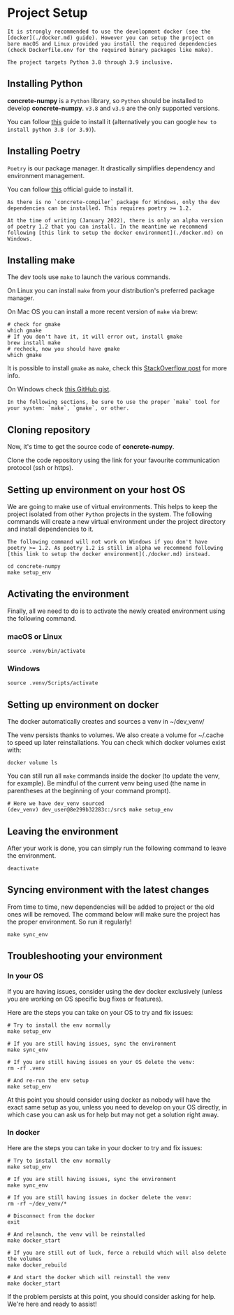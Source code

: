 # Project Setup

```{note}  
It is strongly recommended to use the development docker (see the [docker](./docker.md) guide). However you can setup the project on bare macOS and Linux provided you install the required dependencies (check Dockerfile.env for the required binary packages like make).

The project targets Python 3.8 through 3.9 inclusive.
```

## Installing Python

**concrete-numpy** is a `Python` library, so `Python` should be installed to develop **concrete-numpy**. `v3.8` and `v3.9` are the only supported versions.

You can follow [this](https://realpython.com/installing-python/) guide to install it (alternatively you can google `how to install python 3.8 (or 3.9)`).

## Installing Poetry

`Poetry` is our package manager. It drastically simplifies dependency and environment management.

You can follow [this](https://python-poetry.org/docs/#installation) official guide to install it.

```{WARNING}
As there is no `concrete-compiler` package for Windows, only the dev dependencies can be installed. This requires poetry >= 1.2.

At the time of writing (January 2022), there is only an alpha version of poetry 1.2 that you can install. In the meantime we recommend following [this link to setup the docker environment](./docker.md) on Windows.
```

## Installing make

The dev tools use `make` to launch the various commands.

On Linux you can install `make` from your distribution's preferred package manager.

On Mac OS you can install a more recent version of `make` via brew:

```shell
# check for gmake
which gmake
# If you don't have it, it will error out, install gmake
brew install make
# recheck, now you should have gmake
which gmake
```

It is possible to install `gmake` as `make`, check this [StackOverflow post](https://stackoverflow.com/questions/38901894/how-can-i-install-a-newer-version-of-make-on-mac-os) for more info.

On Windows check [this GitHub gist](https://gist.github.com/evanwill/0207876c3243bbb6863e65ec5dc3f058#make).

```{hint}
In the following sections, be sure to use the proper `make` tool for your system: `make`, `gmake`, or other.
```

## Cloning repository

Now, it's time to get the source code of **concrete-numpy**.

Clone the code repository using the link for your favourite communication protocol (ssh or https).

## Setting up environment on your host OS

We are going to make use of virtual environments. This helps to keep the project isolated from other `Python` projects in the system. The following commands will create a new virtual environment under the project directory and install dependencies to it.

```{DANGER}
The following command will not work on Windows if you don't have poetry >= 1.2. As poetry 1.2 is still in alpha we recommend following [this link to setup the docker environment](./docker.md) instead.
```

```shell
cd concrete-numpy
make setup_env
```

## Activating the environment

Finally, all we need to do is to activate the newly created environment using the following command.

### macOS or Linux

```shell
source .venv/bin/activate
```

### Windows

```shell
source .venv/Scripts/activate
```

## Setting up environment on docker

The docker automatically creates and sources a venv in ~/dev_venv/

The venv persists thanks to volumes. We also create a volume for ~/.cache to speed up later reinstallations. You can check which docker volumes exist with:

```shell
docker volume ls
```

You can still run all `make` commands inside the docker (to update the venv, for example). Be mindful of the current venv being used (the name in parentheses at the beginning of your command prompt).

```shell
# Here we have dev_venv sourced
(dev_venv) dev_user@8e299b32283c:/src$ make setup_env
```

## Leaving the environment

After your work is done, you can simply run the following command to leave the environment.

```shell
deactivate
```

## Syncing environment with the latest changes

From time to time, new dependencies will be added to project or the old ones will be removed. The command below will make sure the project has the proper environment. So run it regularly!

```shell
make sync_env
```

## Troubleshooting your environment

### In your OS

If you are having issues, consider using the dev docker exclusively (unless you are working on OS specific bug fixes or features).

Here are the steps you can take on your OS to try and fix issues:

```shell
# Try to install the env normally
make setup_env

# If you are still having issues, sync the environment
make sync_env

# If you are still having issues on your OS delete the venv:
rm -rf .venv

# And re-run the env setup
make setup_env
```

At this point you should consider using docker as nobody will have the exact same setup as you, unless you need to develop on your OS directly, in which case you can ask us for help but may not get a solution right away.

### In docker

Here are the steps you can take in your docker to try and fix issues:

```shell
# Try to install the env normally
make setup_env

# If you are still having issues, sync the environment
make sync_env

# If you are still having issues in docker delete the venv:
rm -rf ~/dev_venv/*

# Disconnect from the docker
exit

# And relaunch, the venv will be reinstalled
make docker_start

# If you are still out of luck, force a rebuild which will also delete the volumes
make docker_rebuild

# And start the docker which will reinstall the venv
make docker_start
```

If the problem persists at this point, you should consider asking for help. We're here and ready to assist!
